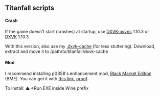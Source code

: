 ## Titanfall scripts

#### Crash
If the game doesn't start (crashes) at startup, use [DXVK-async](https://github.com/Sporif/dxvk-async/releases/tag/1.10.3) 1.10.3 or [DXVK](https://github.com/doitsujin/dxvk/releases/tag/v1.10.3) 1.10.3.

With this version, also use my [.dxvk-cache](https://github.com/begin-theadventure/dxvk-caches/tree/v10/dxvk-caches/Titanfall/Titanfall) (for less stuttering). Download, extract and move it to /path/to/titanfall/dxvk-cache

#### Mod
I recommend installing p0358's enhancement mod, [Black Market Edition](https://github.com/p0358/black_market_edition#readme) (BME). You can get it with [this link](https://tf-bme.s3.eu-central-003.backblazeb2.com/versions/1b9/bme_installer.exe), [proof](https://github.com/p0358/black_market_edition/blob/37ea44c3bc7ece9f060d7000cc7572ada6afe493/installer/installer.iss#L97).

To install: ▲->Run EXE inside Wine prefix
